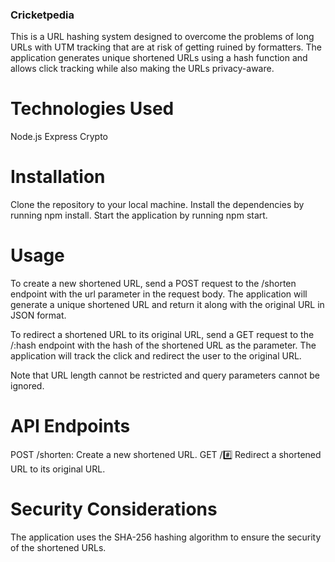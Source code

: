 ### Cricketpedia

This is a URL hashing system designed to overcome the problems of long URLs with UTM tracking that are at risk of getting ruined by formatters. The application generates unique shortened URLs using a hash function and allows click tracking while also making the URLs privacy-aware.

# Technologies Used
Node.js
Express
Crypto

# Installation
Clone the repository to your local machine.
Install the dependencies by running npm install.
Start the application by running npm start.

# Usage
To create a new shortened URL, send a POST request to the /shorten endpoint with the url parameter in the request body. The application will generate a unique shortened URL and return it along with the original URL in JSON format.

To redirect a shortened URL to its original URL, send a GET request to the /:hash endpoint with the hash of the shortened URL as the parameter. The application will track the click and redirect the user to the original URL.

Note that URL length cannot be restricted and query parameters cannot be ignored.

# API Endpoints
POST /shorten: Create a new shortened URL.
GET /:hash: Redirect a shortened URL to its original URL.

# Security Considerations
The application uses the SHA-256 hashing algorithm to ensure the security of the shortened URLs.







